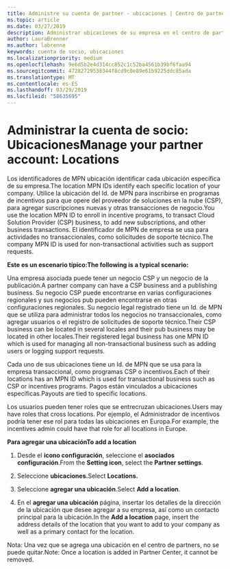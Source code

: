 ```yaml
---
title: Administre su cuenta de partner - ubicaciones | Centro de partners
ms.topic: article
ms.date: 03/27/2019
description: Administrar ubicaciones de su empresa en el centro de partners
author: LauraBrenner
ms.author: labrenne
keywords: cuenta de socio, ubicaciones
ms.localizationpriority: medium
ms.openlocfilehash: 9e6d5b2e4d314cc852c1c52ba4561b39bf6faa94
ms.sourcegitcommit: 47282729538344f8cd9c0e89e61b9225ddc85ada
ms.translationtype: MT
ms.contentlocale: es-ES
ms.lasthandoff: 03/29/2019
ms.locfileid: "58635695"
---
```

# <a name="manage-your-partner-account-locations"></a><span data-ttu-id="be337-104">Administrar la cuenta de socio: Ubicaciones</span><span class="sxs-lookup"><span data-stu-id="be337-104">Manage your partner account: Locations</span></span>

<span data-ttu-id="be337-105">Los identificadores de MPN ubicación identificar cada ubicación específica de su empresa.</span><span class="sxs-lookup"><span data-stu-id="be337-105">The location MPN IDs identify each specific location of your company.</span></span> <span data-ttu-id="be337-106">Utilice la ubicación del Id. de MPN para inscribirse en programas de incentivos para que opere del proveedor de soluciones en la nube (CSP), para agregar suscripciones nuevas y otras transacciones de negocio.</span><span class="sxs-lookup"><span data-stu-id="be337-106">You use the location MPN ID to enroll in incentive programs, to transact Cloud Solution Provider (CSP) business, to add new subscriptions, and other business transactions.</span></span> <span data-ttu-id="be337-107">El identificador de MPN de empresa se usa para actividades no transaccionales, como solicitudes de soporte técnico.</span><span class="sxs-lookup"><span data-stu-id="be337-107">The company MPN ID is used for non-transactional activities such as support requests.</span></span>

<span data-ttu-id="be337-108">**Este es un escenario típico:**</span><span class="sxs-lookup"><span data-stu-id="be337-108">**The following is a typical scenario:**</span></span> 

<span data-ttu-id="be337-109">Una empresa asociada puede tener un negocio CSP y un negocio de la publicación.</span><span class="sxs-lookup"><span data-stu-id="be337-109">A partner company can have a CSP business and a publishing business.</span></span> <span data-ttu-id="be337-110">Su negocio CSP puede encontrarse en varias configuraciones regionales y sus negocios pub pueden encontrarse en otras configuraciones regionales. Su negocio legal registrado tiene un Id. de MPN que se utiliza para administrar todos los negocios no transaccionales, como agregar usuarios o el registro de solicitudes de soporte técnico.</span><span class="sxs-lookup"><span data-stu-id="be337-110">Their CSP business can be located in several locales and their pub business may be located in other locales.Their registered legal business has one MPN ID which is used for managing all non-transactional business such as adding users or logging support requests.</span></span> 

<span data-ttu-id="be337-111">Cada uno de sus ubicaciones tiene un Id. de MPN que se usa para la empresa transaccional, como programas CSP o incentivos.</span><span class="sxs-lookup"><span data-stu-id="be337-111">Each of their locations has an MPN ID which is used for transactional business such as CSP or incentives programs.</span></span> <span data-ttu-id="be337-112">Pagos están vinculados a ubicaciones específicas.</span><span class="sxs-lookup"><span data-stu-id="be337-112">Payouts are tied to specific locations.</span></span>

<span data-ttu-id="be337-113">Los usuarios pueden tener roles que se entrecruzan ubicaciones.</span><span class="sxs-lookup"><span data-stu-id="be337-113">Users may have roles that cross locations.</span></span> <span data-ttu-id="be337-114">Por ejemplo, el Administrador de incentivos podría tener ese rol para todas las ubicaciones en Europa.</span><span class="sxs-lookup"><span data-stu-id="be337-114">For example, the incentives admin could have that role for all locations in Europe.</span></span>

<span data-ttu-id="be337-115">**Para agregar una ubicación**</span><span class="sxs-lookup"><span data-stu-id="be337-115">**To add a location**</span></span>

1. <span data-ttu-id="be337-116">Desde el **icono configuración**, seleccione el **asociados configuración**.</span><span class="sxs-lookup"><span data-stu-id="be337-116">From the **Setting icon**, select the **Partner settings**.</span></span> 

2. <span data-ttu-id="be337-117">Seleccione **ubicaciones.**</span><span class="sxs-lookup"><span data-stu-id="be337-117">Select **Locations.**</span></span>

3. <span data-ttu-id="be337-118">Seleccione **agregar una ubicación**.</span><span class="sxs-lookup"><span data-stu-id="be337-118">Select **Add a location**.</span></span>  

4. <span data-ttu-id="be337-119">En el **agregar una ubicación** página, insertar los detalles de la dirección de la ubicación que desee agregar a su empresa, así como un contacto principal para la ubicación.</span><span class="sxs-lookup"><span data-stu-id="be337-119">In the **Add a location** page, insert the address details of the location that you want to add to your company as well as a primary contact for the location.</span></span>

<span data-ttu-id="be337-120">Nota: Una vez que se agrega una ubicación en el centro de partners, no se puede quitar.</span><span class="sxs-lookup"><span data-stu-id="be337-120">Note: Once a location is added in Partner Center, it cannot be removed.</span></span>

